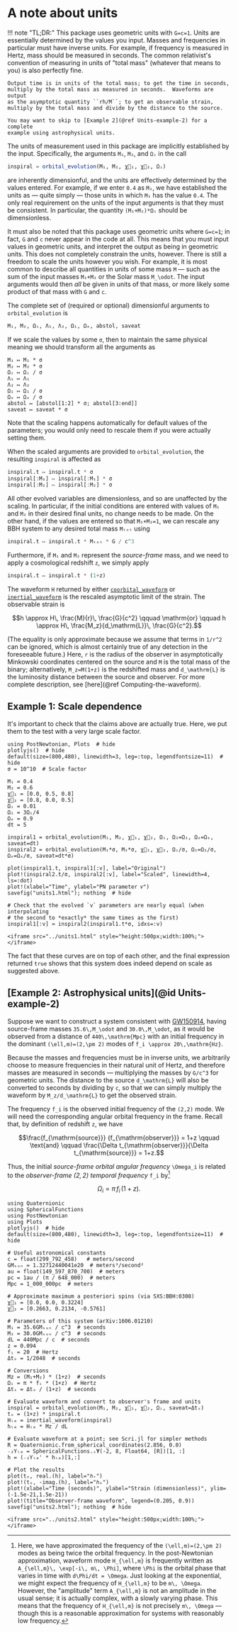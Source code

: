 # A note about units

!!! note "TL;DR:"
    This package uses geometric units with ``G=c=1``.  Units are essentially
    determined by the values you input.  Masses and frequencies in particular
    must have inverse units.  For example, if frequency is measured in Hertz,
    mass should be measured in seconds.  The common relativist's convention of
    measuring in units of "total mass" (whatever that means to you) is also
    perfectly fine.

    Output time is in units of the total mass; to get the time in seconds,
    multiply by the total mass as measured in seconds.  Waveforms are output
    as the asymptotic quantity ``rh/M``; to get an observable strain,
    multiply by the total mass and divide by the distance to the source.

    You may want to skip to [Example 2](@ref Units-example-2) for a complete
    example using astrophysical units.
    

The units of measurement used in this package are implicitly established by the
input.  Specifically, the arguments `M₁`, `M₂`, and `Ωᵢ` in the call
```julia
inspiral = orbital_evolution(M₁, M₂, χ⃗₁, χ⃗₂, Ωᵢ)
```
are inherently dimensionful, and the units are effectively determined by the
values entered.  For example, if we enter `0.4` as `M₁`, we have established the
units as — quite simply — those units in which `M₁` has the value `0.4`.  The
only real requirement on the units of the input arguments is that they must be
consistent.  In particular, the quantity `(M₁+M₂)*Ωᵢ` should be dimensionless.

It must also be noted that this package uses geometric units where ``G=c=1``; in
fact, ``G`` and ``c`` never appear in the code at all.  This means that you must
input values in geometric units, and interpret the output as being in geometric
units.  This does not completely constrain the units, however.  There is still a
freedom to scale the units however you wish.  For example, it is most common to
describe all quantities in units of some mass ``M`` — such as the sum of the
input masses `M₁+M₂` or the Solar mass ``M_\odot``.  The input arguments would
then *all* be given in units of that mass, or more likely some product of that
mass with ``G`` and ``c``.

The complete set of (required or optional) dimensionful arguments to
`orbital_evolution` is
```julia
M₁, M₂, Ωᵢ, Λ₁, Λ₂, Ω₁, Ωₑ, abstol, saveat
```
If we scale the values by some `σ`, then to maintain the same physical meaning
we should transform all the arguments as
```
M₁ ↦ M₁ * σ
M₂ ↦ M₂ * σ
Ωᵢ ↦ Ωᵢ / σ
Λ₁ ↦ Λ₁
Λ₂ ↦ Λ₂
Ω₁ ↦ Ω₁ / σ
Ωₑ ↦ Ωₑ / σ
abstol ↦ [abstol[1:2] * σ; abstol[3:end]]
saveat ↦ saveat * σ
```
Note that the scaling happens automatically for default values of the
parameters; you would only need to rescale them if you were actually setting
them.

When the scaled arguments are provided to `orbital_evolution`, the resulting
`inspiral` is affected as
```julia
inspiral.t ↦ inspiral.t * σ
inspiral[:M₁] ↦ inspiral[:M₁] * σ
inspiral[:M₂] ↦ inspiral[:M₂] * σ
```
All other evolved variables are dimensionless, and so are unaffected by the
scaling.  In particular, if the initial conditions are entered with values of
`M₁` and `M₂` in their desired final units, no change needs to be made.  On the
other hand, if the values are entered so that `M₁+M₂=1`, we can rescale any BBH
system to any desired total mass `Mₜₒₜ` using
```julia
inspiral.t ↦ inspiral.t * Mₜₒₜ * G / c^3
```
Furthermore, if `M₁` and `M₂` represent the *source-frame* mass, and we need to
apply a cosmological redshift `z`, we simply apply
```julia
inspiral.t ↦ inspiral.t * (1+z)
```

The waveform ``H`` returned by either [`coorbital_waveform`](@ref) or
[`inertial_waveform`](@ref) is the rescaled asymptotic limit of the strain.  The
observable strain is
```math
h \approx H\, \frac{M}{r}\, \frac{G}{c^2}
\qquad \mathrm{or} \qquad
h \approx H\, \frac{M_z}{d_\mathrm{L}}\, \frac{G}{c^2}.
```
(The equality is only approximate because we assume that terms in ``1/r^2`` can
be ignored, which is almost certainly true of any detection in the foreseeable
future.)  Here, ``r`` is the radius of the observer in asymptotically Minkowski
coordinates centered on the source and ``M`` is the total mass of the binary;
alternatively, ``M_z=M(1+z)`` is the redshifted mass and ``d_\mathrm{L}`` is the
luminosity distance between the source and observer.  For more complete
description, see [here](@ref Computing-the-waveform).


## Example 1: Scale dependence

It's important to check that the claims above are actually true.  Here, we put
them to the test with a very large scale factor.

```@example units1
using PostNewtonian, Plots  # hide
plotlyjs()  # hide
default(size=(800,480), linewidth=3, leg=:top, legendfontsize=11)  # hide
σ = 10^10  # Scale factor

M₁ = 0.4
M₂ = 0.6
χ⃗₁ = [0.0, 0.5, 0.8]
χ⃗₂ = [0.8, 0.0, 0.5]
Ωᵢ = 0.01
Ω₁ = 3Ωᵢ/4
Ωₑ = 0.9
dt = 5

inspiral1 = orbital_evolution(M₁, M₂, χ⃗₁, χ⃗₂, Ωᵢ, Ω₁=Ω₁, Ωₑ=Ωₑ, saveat=dt)
inspiral2 = orbital_evolution(M₁*σ, M₂*σ, χ⃗₁, χ⃗₂, Ωᵢ/σ, Ω₁=Ω₁/σ, Ωₑ=Ωₑ/σ, saveat=dt*σ)

plot(inspiral1.t, inspiral1[:v], label="Original")
plot!(inspiral2.t/σ, inspiral2[:v], label="Scaled", linewidth=4, ls=:dot)
plot!(xlabel="Time", ylabel="PN parameter 𝑣")
savefig("units1.html"); nothing  # hide

# Check that the evolved `v` parameters are nearly equal (when interpolating
# the second to *exactly* the same times as the first)
inspiral1[:v] ≈ inspiral2(inspiral1.t*σ, idxs=:v)
```
```@raw html
<iframe src="../units1.html" style="height:500px;width:100%;"></iframe>
```

The fact that these curves are on top of each other, and the final expression
returned `true` shows that this system does indeed depend on scale as suggested
above.

## [Example 2: Astrophysical units](@id Units-example-2)

Suppose we want to construct a system consistent with
[GW150914](https://arxiv.org/abs/1606.01210), having source-frame masses
``35.6\,M_\odot`` and ``30.0\,M_\odot``, as it would be observed from a distance
of ``440\,\mathrm{Mpc}`` with an initial frequency in the dominant
``(\ell,m)=(2,\pm 2)`` modes of ``f_i \approx 20\,\mathrm{Hz}``.

Because the masses and frequencies must be in inverse units, we arbitrarily
choose to measure frequencies in their natural unit of Hertz, and therefore
masses are measured in seconds — multiplying the masses by ``G/c^3`` for
geometric units.  The distance to the source ``d_\mathrm{L}`` will also be
converted to seconds by dividing by ``c``, so that we can simply multiply the
waveform by ``M_z/d_\mathrm{L}`` to get the observed strain.

The frequency ``f_i`` is the observed initial frequency of the ``(2,2)`` mode.
We will need the corresponding angular orbital frequency in the frame.  Recall
that, by definition of redshift ``z``, we have
```math
\frac{f_{\mathrm{source}}} {f_{\mathrm{observer}}} = 1+z
\qquad
\text{and}
\qquad
\frac{\Delta t_{\mathrm{observer}}}{\Delta t_{\mathrm{source}}} = 1+z.
```
Thus, the initial *source-frame orbital angular frequency* ``\Omega_i`` is
related to the *observer-frame $(2,2)$ temporal frequency* ``f_i`` by[^1]
```math
%\Omega_i = 2\pi f_{\mathrm{source}}^{(2,2)} / 2 \qquad f_i = f_{\mathrm{observer}}^{(2,2)}
%\qquad
%\frac{f_{\mathrm{source}}^{(2,2)}} {f_{\mathrm{observer}}^{(2,2)}} = 
%\frac{\Omega_i/\pi} {f_i} = 1+z
%\qquad
\Omega_i = \pi\, f_i\, (1+z).
```

[^1]: Here, we have approximated the frequency of the ``(\ell,m)=(2,\pm 2)``
    modes as being twice the orbital frequency.  In the post-Newtonian
    approximation, waveform mode ``H_{\ell,m}`` is frequently written as
    ``A_{\ell,m}\, \exp[-i\, m\, \Phi]``, where ``\Phi`` is the orbital phase
    that varies in time with ``d\Phi/dt = \Omega``.  Just looking at the
    exponential, we might expect the frequency of ``H_{\ell,m}`` to be ``m\,
    \Omega``.  However, the "amplitude" term ``A_{\ell,m}`` is not an amplitude
    in the usual sense; it is actually complex, with a slowly varying phase.
    This means that the frequency of ``H_{\ell,m}`` is not precisely ``m\,
    \Omega`` — though this is a reasonable approximation for systems with
    reasonably low frequency.


```@example units2
using Quaternionic
using SphericalFunctions
using PostNewtonian
using Plots
plotlyjs()  # hide
default(size=(800,480), linewidth=3, leg=:top, legendfontsize=11)  # hide

# Useful astronomical constants
c = float(299_792_458)   # meters/second
GMₛᵤₙ = 1.32712440041e20  # meters³/second²
au = float(149_597_870_700)  # meters
pc = 1au / (π / 648_000)  # meters
Mpc = 1_000_000pc  # meters

# Approximate maximum a posteriori spins (via SXS:BBH:0308)
χ⃗₁ = [0.0, 0.0, 0.3224]
χ⃗₂ = [0.2663, 0.2134, -0.5761]

# Parameters of this system (arXiv:1606.01210)
M₁ = 35.6GMₛᵤₙ / c^3  # seconds
M₂ = 30.0GMₛᵤₙ / c^3  # seconds
dL = 440Mpc / c  # seconds
z = 0.094
fᵢ = 20  # Hertz
Δtₒ = 1/2048  # seconds

# Conversions
Mz = (M₁+M₂) * (1+z)  # seconds
Ωᵢ = π * fᵢ * (1+z)  # Hertz
Δtₛ = Δtₒ / (1+z)  # seconds

# Evaluate waveform and convert to observer's frame and units
inspiral = orbital_evolution(M₁, M₂, χ⃗₁, χ⃗₂, Ωᵢ, saveat=Δtₛ)
tₒ = (1+z) * inspiral.t
Hₗₘ = inertial_waveform(inspiral)
hₗₘ = Hₗₘ * Mz / dL

# Evaluate waveform at a point; see Scri.jl for simpler methods
R = Quaternionic.from_spherical_coordinates(2.856, 0.0)
₋₂Yₗₘ = SphericalFunctions.ₛ𝐘(-2, 8, Float64, [R])[1, :]
h = (₋₂Yₗₘ' * hₗₘ)[1,:]

# Plot the results
plot(tₒ, real.(h), label="ℎ₊")
plot!(tₒ, -imag.(h), label="ℎₓ")
plot!(xlabel="Time (seconds)", ylabel="Strain (dimensionless)", ylim=(-1.5e-21,1.5e-21))
plot!(title="Observer-frame waveform", legend=(0.205, 0.9))
savefig("units2.html"); nothing  # hide
```
```@raw html
<iframe src="../units2.html" style="height:500px;width:100%;"></iframe>
```
